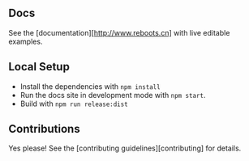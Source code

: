 ## Docs

See the [documentation][http://www.reboots.cn] with live editable examples.

## Local Setup

- Install the dependencies with `npm install`
- Run the docs site in development mode with `npm start`.
- Build with `npm run release:dist`

## Contributions

Yes please! See the [contributing guidelines][contributing] for details.

[bootstrap]: http://getbootstrap.com
[react]: http://facebook.github.io/react/